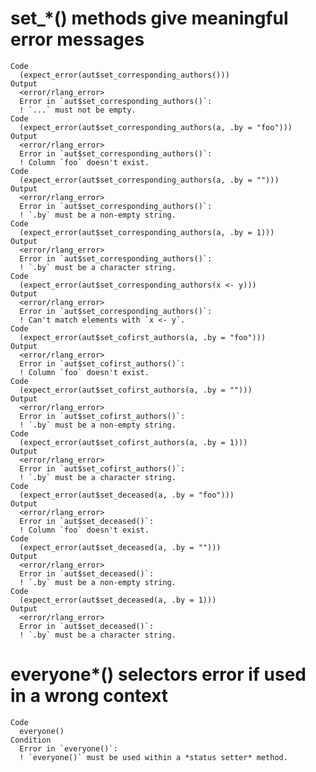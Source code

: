# set_*() methods give meaningful error messages

    Code
      (expect_error(aut$set_corresponding_authors()))
    Output
      <error/rlang_error>
      Error in `aut$set_corresponding_authors()`:
      ! `...` must not be empty.
    Code
      (expect_error(aut$set_corresponding_authors(a, .by = "foo")))
    Output
      <error/rlang_error>
      Error in `aut$set_corresponding_authors()`:
      ! Column `foo` doesn't exist.
    Code
      (expect_error(aut$set_corresponding_authors(a, .by = "")))
    Output
      <error/rlang_error>
      Error in `aut$set_corresponding_authors()`:
      ! `.by` must be a non-empty string.
    Code
      (expect_error(aut$set_corresponding_authors(a, .by = 1)))
    Output
      <error/rlang_error>
      Error in `aut$set_corresponding_authors()`:
      ! `.by` must be a character string.
    Code
      (expect_error(aut$set_corresponding_authors(x <- y)))
    Output
      <error/rlang_error>
      Error in `aut$set_corresponding_authors()`:
      ! Can't match elements with `x <- y`.
    Code
      (expect_error(aut$set_cofirst_authors(a, .by = "foo")))
    Output
      <error/rlang_error>
      Error in `aut$set_cofirst_authors()`:
      ! Column `foo` doesn't exist.
    Code
      (expect_error(aut$set_cofirst_authors(a, .by = "")))
    Output
      <error/rlang_error>
      Error in `aut$set_cofirst_authors()`:
      ! `.by` must be a non-empty string.
    Code
      (expect_error(aut$set_cofirst_authors(a, .by = 1)))
    Output
      <error/rlang_error>
      Error in `aut$set_cofirst_authors()`:
      ! `.by` must be a character string.
    Code
      (expect_error(aut$set_deceased(a, .by = "foo")))
    Output
      <error/rlang_error>
      Error in `aut$set_deceased()`:
      ! Column `foo` doesn't exist.
    Code
      (expect_error(aut$set_deceased(a, .by = "")))
    Output
      <error/rlang_error>
      Error in `aut$set_deceased()`:
      ! `.by` must be a non-empty string.
    Code
      (expect_error(aut$set_deceased(a, .by = 1)))
    Output
      <error/rlang_error>
      Error in `aut$set_deceased()`:
      ! `.by` must be a character string.

# everyone*() selectors error if used in a wrong context

    Code
      everyone()
    Condition
      Error in `everyone()`:
      ! `everyone()` must be used within a *status setter* method.

